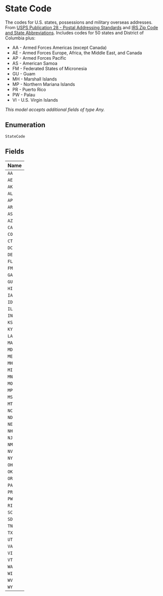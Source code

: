 
# State Code

The codes for U.S. states, possessions and military overseas addresses. From [USPS Publication 28 - Postal Addressing Standards](https://pe.usps.com/text/pub28/28apb.htm) and [IRS Zip Code and State Abbreviations](https://www.irs.gov/pub/irs-utl/zip_code_and_state_abbreviations.pdf). Includes codes for 50 states and District of Columbia plus:

* AA - Armed Forces Americas (except Canada)
* AE - Armed Forces Europe, Africa, the Middle East, and Canada
* AP - Armed Forces Pacific
* AS - American Samoa
* FM - Federated States of Micronesia
* GU - Guam
* MH - Marshall Islands
* MP - Northern Mariana Islands
* PR - Puerto Rico
* PW - Palau
* VI - U.S. Virgin Islands

*This model accepts additional fields of type Any.*

## Enumeration

`StateCode`

## Fields

| Name |
|  --- |
| `AA` |
| `AE` |
| `AK` |
| `AL` |
| `AP` |
| `AR` |
| `AS` |
| `AZ` |
| `CA` |
| `CO` |
| `CT` |
| `DC` |
| `DE` |
| `FL` |
| `FM` |
| `GA` |
| `GU` |
| `HI` |
| `IA` |
| `ID` |
| `IL` |
| `IN` |
| `KS` |
| `KY` |
| `LA` |
| `MA` |
| `MD` |
| `ME` |
| `MH` |
| `MI` |
| `MN` |
| `MO` |
| `MP` |
| `MS` |
| `MT` |
| `NC` |
| `ND` |
| `NE` |
| `NH` |
| `NJ` |
| `NM` |
| `NV` |
| `NY` |
| `OH` |
| `OK` |
| `OR` |
| `PA` |
| `PR` |
| `PW` |
| `RI` |
| `SC` |
| `SD` |
| `TN` |
| `TX` |
| `UT` |
| `VA` |
| `VI` |
| `VT` |
| `WA` |
| `WI` |
| `WV` |
| `WY` |

